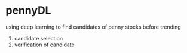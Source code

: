 # pennyDL

using deep learning to find candidates of penny stocks before trending

1) candidate selection
2) verification of candidate

